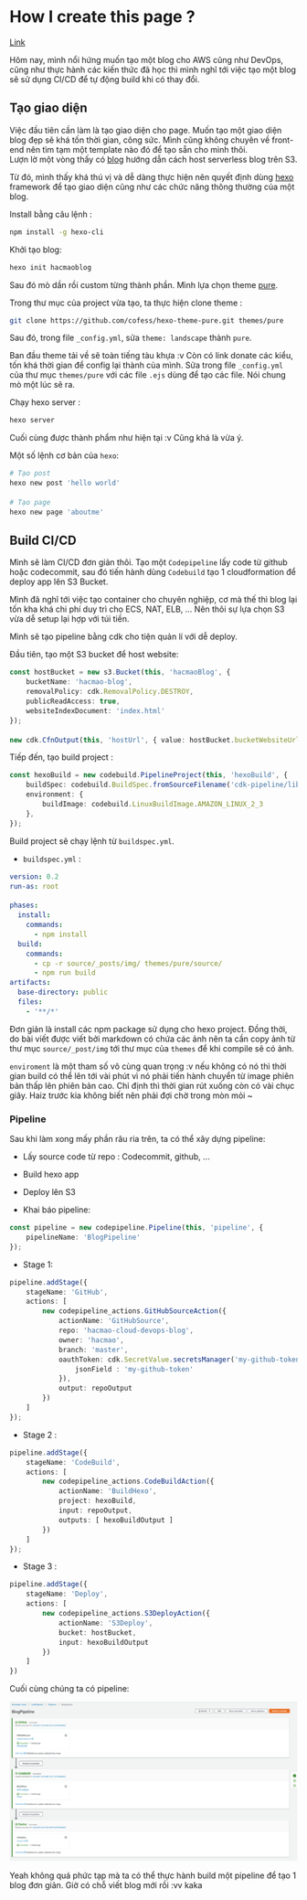 # How I create this page ?

[Link](http://hacmao-blog.s3-website-ap-southeast-1.amazonaws.com/)  

Hôm nay, mình nổi hứng muốn tạo một blog cho AWS cũng như DevOps, cũng như thực hành các kiến thức đã học thì mình nghĩ tới việc tạo một blog sẽ sử dụng CI/CD để tự động build khi có thay đổi.  

## Tạo giao diện

Việc đầu tiên cần làm là tạo giao diện cho page. Muốn tạo một giao diện blog đẹp sẽ khá tốn thời gian, công sức. Mình cũng không chuyên về front-end nên tìm tạm một template nào đó để tạo sẵn cho mình thôi.  
Lượn lờ một vòng thấy có [blog](https://hackernoon.com/build-a-serverless-production-ready-blog-b1583c0a5ac2) hướng dẫn cách host serverless blog trên S3.  

Từ đó, mình thấy khá thú vị và dễ dàng thực hiện nên quyết định dùng [hexo](https://hexo.io/) framework để tạo giao diện cũng như các chức năng thông thường của một blog.  

Install bằng câu lệnh :  

```bash
npm install -g hexo-cli
```

Khởi tạo blog:  

```bash
hexo init hacmaoblog
```

Sau đó mò dần rồi custom từng thành phần. Mình lựa chọn theme [pure](https://github.com/cofess/hexo-theme-pure).  

Trong thư mục của project vừa tạo, ta thực hiện clone theme :  

```bash
git clone https://github.com/cofess/hexo-theme-pure.git themes/pure
```

Sau đó, trong file `_config.yml`, sửa `theme: landscape` thành `pure`.  

Ban đầu theme tải về sẽ toàn tiếng tàu khựa :v Còn có link donate các kiểu, tốn khá thời gian để config lại thành của mình. Sửa trong file `_config.yml` của thư mục `themes/pure` với các file `.ejs` dùng để tạo các file. Nói chung mò một lúc sẽ ra.  

Chạy hexo server :  

```bash
hexo server
```

Cuối cùng được thành phẩm như hiện tại :v Cũng khá là vừa ý.  

Một số lệnh cơ bản của `hexo`:  

```bash
# Tạo post
hexo new post 'hello world'

# Tạo page
hexo new page 'aboutme'
```

## Build CI/CD  

Mình sẽ làm CI/CD đơn giản thôi. Tạo một `Codepipeline` lấy code từ github hoặc codecommit, sau đó tiến hành dùng `Codebuild` tạo 1 cloudformation để deploy app lên S3 Bucket.  

Mình đã nghĩ tới việc tạo container cho chuyên nghiệp, cơ mà thế thì blog lại tốn kha khá chi phí duy trì cho ECS, NAT, ELB, ... Nên thôi sự lựa chọn S3 vừa dễ setup lại hợp với túi tiền.  

Mình sẽ tạo pipeline bằng cdk cho tiện quản lí với dễ deploy.  

Đầu tiên, tạo một S3 bucket để host website:  

```ts
const hostBucket = new s3.Bucket(this, 'hacmaoBlog', {
    bucketName: 'hacmao-blog',
    removalPolicy: cdk.RemovalPolicy.DESTROY,
    publicReadAccess: true,
    websiteIndexDocument: 'index.html'
});

new cdk.CfnOutput(this, 'hostUrl', { value: hostBucket.bucketWebsiteUrl });
```

Tiếp đến, tạo build project :  

```ts
const hexoBuild = new codebuild.PipelineProject(this, 'hexoBuild', {
    buildSpec: codebuild.BuildSpec.fromSourceFilename('cdk-pipeline/lib/buildspec.yml'),
    environment: {
        buildImage: codebuild.LinuxBuildImage.AMAZON_LINUX_2_3
    },
});
```

Build project sẽ chạy lệnh từ `buildspec.yml`.  

+ `buildspec.yml` :  

```yml
version: 0.2
run-as: root

phases:
  install:
    commands:
      - npm install
  build:
    commands:
      - cp -r source/_posts/img/ themes/pure/source/
      - npm run build
artifacts:
  base-directory: public
  files:
    - '**/*'
```

Đơn giản là install các npm package sử dụng cho hexo project. Đồng thời, do bài viết được viết bởi markdown có chứa các ảnh nên ta cần copy ảnh từ thư mục `source/_post/img` tới thư mục của `themes` để khi compile sẽ có ảnh.  

`enviroment` là một tham số vô cùng quan trọng :v nếu không có nó thì thời gian build có thể lên tới vài phút vì nó phải tiến hành chuyển từ image phiên bản thấp lên phiên bản cao. Chỉ định thì thời gian rút xuống còn có vài chục giây. Haiz trước kia không biết nên phải đợi chờ trong mòn mỏi ~  

### Pipeline  

Sau khi làm xong mấy phần râu ria trên, ta có thể xây dựng pipeline:  

+ Lấy source code từ repo : Codecommit, github, ...
+ Build hexo app
+ Deploy lên S3

+ Khai báo pipeline:  

```ts
const pipeline = new codepipeline.Pipeline(this, 'pipeline', {
    pipelineName: 'BlogPipeline'
});
```

+ Stage 1:  

```ts
pipeline.addStage({
    stageName: 'GitHub',
    actions: [
        new codepipeline_actions.GitHubSourceAction({
            actionName: 'GitHubSource',
            repo: 'hacmao-cloud-devops-blog',
            owner: 'hacmao',
            branch: 'master',
            oauthToken: cdk.SecretValue.secretsManager('my-github-token', { 
                jsonField : 'my-github-token'
            }),
            output: repoOutput
        })
    ]
});
```

+ Stage 2 :  

```ts
pipeline.addStage({
    stageName: 'CodeBuild',
    actions: [
        new codepipeline_actions.CodeBuildAction({
            actionName: 'BuildHexo',
            project: hexoBuild,
            input: repoOutput,
            outputs: [ hexoBuildOutput ]
        })
    ]
});
```

+ Stage 3 :  

```ts
pipeline.addStage({
    stageName: 'Deploy',
    actions: [
        new codepipeline_actions.S3DeployAction({
            actionName: 'S3Deploy',
            bucket: hostBucket,
            input: hexoBuildOutput
        })   
    ]
})
```

Cuối cùng chúng ta có pipeline:  

![cicd](source/_posts/img/2021-03-14-12-29-29.png)  

Yeah không quá phức tạp mà ta có thể thực hành build một pipeline để tạo 1 blog đơn giản. Giờ có chỗ viết blog mới rồi :vv kaka  
